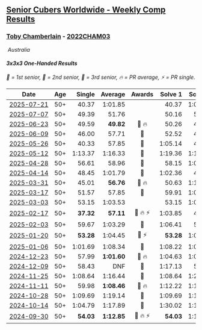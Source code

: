 <style>table {white-space: nowrap;}</style>
<link rel="stylesheet" type="text/css" href="/scw-comp/css/flags.css" />

## [Senior Cubers Worldwide - Weekly Comp Results](/scw-comp/results/)
### [Toby Chamberlain](README.md) - [2022CHAM03](https://www.worldcubeassociation.org/persons/2022CHAM03?event=333oh)

<i class="flag flag-AU" />&nbsp;Australia

#### 3x3x3 One-Handed Results

<span style="white-space: nowrap;">🥇 = 1st senior</span>, <span style="white-space: nowrap;">🥈 = 2nd senior</span>, <span style="white-space: nowrap;">🥉 = 3rd senior</span>, <span style="white-space: nowrap;">🔥 = PR average</span>, <span style="white-space: nowrap;">⚡ = PR single</span>.

| Date | Age | Single | Average | Awards | Solve 1 | Solve 2 | Solve 3 | Solve 4 | Solve 5 | Video |
| :--: | :--: | --: | --: | :--: | --: | --: | --: | --: | --: | :-- |
| [2025-07-21](../../results/2025-07-21/333oh.md) | 50+ | 40.37 | 1:01.85 |  | 40.37 | 1:06.70 | 1:17.01 | 48.27 | 1:10.58 | [Desktop](https://www.facebook.com/events/1261538608778309/permalink/1271108177821352) / [Mobile](https://m.facebook.com/events/1261538608778309?view=permalink&id=1271108177821352) |
| [2025-07-07](../../results/2025-07-07/333oh.md) | 50+ | 49.39 | 51.76 |  | 50.16 | 55.74 | 49.39 | DNS | DNS | [Desktop](https://www.facebook.com/events/1328488458860314/permalink/1337281214647705) / [Mobile](https://m.facebook.com/events/1328488458860314?view=permalink&id=1337281214647705) |
| [2025-06-23](../../results/2025-06-23/333oh.md) | 50+ | 49.59 | **49.82** | 🥈 🔥 | 50.26 | 49.59 | 49.60 | DNS | DNS | [Desktop](https://www.facebook.com/events/4134767840134485/permalink/4145611895716746) / [Mobile](https://m.facebook.com/events/4134767840134485?view=permalink&id=4145611895716746) |
| [2025-06-09](../../results/2025-06-09/333oh.md) | 50+ | 46.00 | 57.71 | 🥉 | 52.52 | 46.00 | 1:14.62 | DNS | DNS | [Desktop](https://www.facebook.com/events/947256517415436/permalink/952876443520110) / [Mobile](https://m.facebook.com/events/947256517415436?view=permalink&id=952876443520110) |
| [2025-05-26](../../results/2025-05-26/333oh.md) | 50+ | 40.33 | 57.85 | 🥉 | 1:05.14 | 40.33 | 1:02.70 | 45.71 | DNF | [Desktop](https://www.facebook.com/events/2135590763616965/permalink/2145220359320672) / [Mobile](https://m.facebook.com/events/2135590763616965?view=permalink&id=2145220359320672) |
| [2025-05-12](../../results/2025-05-12/333oh.md) | 50+ | 1:13.37 | 1:16.33 | 🥉 | 1:19.36 | 1:13.37 | 1:16.26 | DNS | DNS | [Desktop](https://www.facebook.com/events/1716950522530027/permalink/1726344774923935) / [Mobile](https://m.facebook.com/events/1716950522530027?view=permalink&id=1726344774923935) |
| [2025-04-28](../../results/2025-04-28/333oh.md) | 50+ | 56.61 | 58.96 | 🥉 | 58.15 | 1:02.13 | 56.61 | DNS | DNS | [Desktop](https://www.facebook.com/events/1398919087967450/permalink/1404957430696949) / [Mobile](https://m.facebook.com/events/1398919087967450?view=permalink&id=1404957430696949) |
| [2025-04-14](../../results/2025-04-14/333oh.md) | 50+ | 48.45 | 1:01.79 | 🥉 | 1:02.36 | 48.45 | 1:14.57 | DNS | DNS | [Desktop](https://www.facebook.com/events/686757560572325/permalink/693248519923229) / [Mobile](https://m.facebook.com/events/686757560572325?view=permalink&id=693248519923229) |
| [2025-03-31](../../results/2025-03-31/333oh.md) | 50+ | 45.01 | **56.76** | 🥉 🔥 | 50.63 | 1:14.64 | 45.01 | DNS | DNS | [Desktop](https://www.facebook.com/events/952001183807395/permalink/956383386702508) / [Mobile](https://m.facebook.com/events/952001183807395?view=permalink&id=956383386702508) |
| [2025-03-17](../../results/2025-03-17/333oh.md) | 50+ | 51.57 | 57.85 | 🥉 | 59.91 | 1:02.08 | 51.57 | DNS | DNS | [Desktop](https://www.facebook.com/events/4062322140668303/permalink/4070447036522480) / [Mobile](https://m.facebook.com/events/4062322140668303?view=permalink&id=4070447036522480) |
| [2025-03-03](../../results/2025-03-03/333oh.md) | 50+ | 53.15 | 1:03.53 |  | 53.15 | 1:02.10 | 1:15.35 | DNS | DNS | [Desktop](https://www.facebook.com/events/1685594042052171/permalink/1695872514357657) / [Mobile](https://m.facebook.com/events/1685594042052171?view=permalink&id=1695872514357657) |
| [2025-02-17](../../results/2025-02-17/333oh.md) | 50+ | **37.32** | **57.11** | 🥈 🔥 ⚡ | 1:03.85 | 47.59 | **37.32** | 1:18.78 | 59.89 | [Desktop](https://www.facebook.com/events/1147070173669130/permalink/1153117319731082) / [Mobile](https://m.facebook.com/events/1147070173669130?view=permalink&id=1153117319731082) |
| [2025-02-03](../../results/2025-02-03/333oh.md) | 50+ | 59.67 | 1:03.29 | 🥈 | 1:06.41 | 59.67 | 1:03.79 | DNS | DNS | [Desktop](https://www.facebook.com/events/595481126781396/permalink/603971615932347) / [Mobile](https://m.facebook.com/events/595481126781396?view=permalink&id=603971615932347) |
| [2025-01-20](../../results/2025-01-20/333oh.md) | 50+ | **53.28** | 1:04.45 | 🥈 ⚡ | **53.28** | 1:09.45 | 1:10.63 | DNS | DNS | [Desktop](https://www.facebook.com/events/918940140419097/permalink/927437826235995) / [Mobile](https://m.facebook.com/events/918940140419097?view=permalink&id=927437826235995) |
| [2025-01-06](../../results/2025-01-06/333oh.md) | 50+ | 1:01.69 | 1:08.34 | 🥈 | 1:08.22 | 1:01.69 | 1:15.12 | DNS | DNS | [Desktop](https://www.facebook.com/events/595415366757855/permalink/604321365867255) / [Mobile](https://m.facebook.com/events/595415366757855?view=permalink&id=604321365867255) |
| [2024-12-23](../../results/2024-12-23/333oh.md) | 50+ | 57.99 | **1:01.60** | 🥈 🔥 | 1:04.63 | 1:02.19 | 57.99 | DNS | DNS | [Desktop](https://www.facebook.com/events/1148887196801084/permalink/1157524855937318) / [Mobile](https://m.facebook.com/events/1148887196801084?view=permalink&id=1157524855937318) |
| [2024-12-09](../../results/2024-12-09/333oh.md) | 50+ | 58.43 | DNF | 🥈 | 1:17.13 | 58.43 | DNF | DNS | DNS | [Desktop](https://www.facebook.com/events/984530303534896/permalink/993662315955028) / [Mobile](https://m.facebook.com/events/984530303534896?view=permalink&id=993662315955028) |
| [2024-11-25](../../results/2024-11-25/333oh.md) | 50+ | 1:08.64 | 1:16.44 | 🥈 | 1:08.64 | 1:27.20 | 1:13.49 | DNS | DNS | [Desktop](https://www.facebook.com/events/1257789925369732/permalink/1264025031412888) / [Mobile](https://m.facebook.com/events/1257789925369732?view=permalink&id=1264025031412888) |
| [2024-11-11](../../results/2024-11-11/333oh.md) | 50+ | 59.98 | **1:08.46** | 🥈 🔥 | 1:12.22 | 1:13.18 | 59.98 | DNS | DNS | [Desktop](https://www.facebook.com/events/1967492723733489/permalink/1975552226260872) / [Mobile](https://m.facebook.com/events/1967492723733489?view=permalink&id=1975552226260872) |
| [2024-10-28](../../results/2024-10-28/333oh.md) | 50+ | 1:09.69 | 1:19.14 | 🥈 | 1:09.69 | 1:10.34 | 1:37.38 | DNS | DNS | [Desktop](https://www.facebook.com/events/946695540632554/permalink/955027746466000) / [Mobile](https://m.facebook.com/events/946695540632554?view=permalink&id=955027746466000) |
| [2024-10-14](../../results/2024-10-14/333oh.md) | 50+ | 1:04.79 | 1:17.89 | 🥉 | 1:30.02 | 1:18.87 | 1:04.79 | DNS | DNS | [Desktop](https://www.facebook.com/events/892899002359105/permalink/900581071590898) / [Mobile](https://m.facebook.com/events/892899002359105?view=permalink&id=900581071590898) |
| [2024-09-30](../../results/2024-09-30/333oh.md) | 50+ | **54.03** | **1:12.85** | 🥉 🔥 ⚡ | **54.03** | 1:15.02 | 1:04.30 | 1:19.23 | 1:24.27 | [Desktop](https://www.facebook.com/events/559779533112258/permalink/568968378860040) / [Mobile](https://m.facebook.com/events/559779533112258?view=permalink&id=568968378860040) |


<!-- Global site tag (gtag.js) - Google Analytics -->
<script async src="https://www.googletagmanager.com/gtag/js?id=UA-86348435-3"></script>
<script>window.dataLayer = window.dataLayer || []; function gtag() {dataLayer.push(arguments);} gtag('js', new Date()); gtag('config', 'UA-86348435-3');</script>
